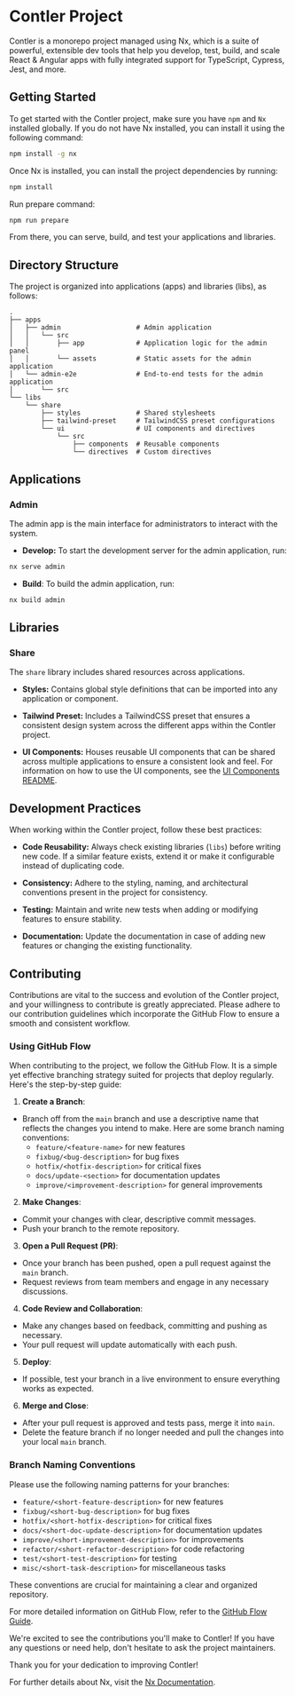 # Contler Project

Contler is a monorepo project managed using Nx, which is a suite of powerful, extensible dev tools that help you develop, test, build, and scale React & Angular apps with fully integrated support for TypeScript, Cypress, Jest, and more.

## Getting Started
To get started with the Contler project, make sure you have `npm` and `Nx` installed globally. If you do not have Nx installed, you can install it using the following command:

```bash
npm install -g nx
```

Once Nx is installed, you can install the project dependencies by running:

```bash
npm install
```

Run prepare command:
```bash
npm run prepare
```

From there, you can serve, build, and test your applications and libraries.

## Directory Structure

The project is organized into applications (apps) and libraries (libs), as follows:

```
.
├── apps
│   ├── admin                   # Admin application
│   │   └── src
│   │       ├── app             # Application logic for the admin panel
│   │       └── assets          # Static assets for the admin application
│   └── admin-e2e               # End-to-end tests for the admin application
│       └── src
└── libs
    └── share
        ├── styles              # Shared stylesheets
        ├── tailwind-preset     # TailwindCSS preset configurations
        └── ui                  # UI components and directives
            └── src
                ├── components  # Reusable components
                └── directives  # Custom directives
```

## Applications

### Admin

The admin app is the main interface for administrators to interact with the system.

- **Develop:** To start the development server for the admin application, run:

```bash
nx serve admin
```

- **Build**: To build the admin application, run:

```bash
nx build admin
```

## Libraries

### Share

The `share` library includes shared resources across applications.

- **Styles:** Contains global style definitions that can be imported into any application or component.

- **Tailwind Preset:** Includes a TailwindCSS preset that ensures a consistent design system across the different apps within the Contler project.

- **UI Components:** Houses reusable UI components that can be shared across multiple applications to ensure a consistent look and feel. For information on how to use the UI components, see the [UI Components README](libs/share/ui/README.md).

## Development Practices

When working within the Contler project, follow these best practices:

- **Code Reusability:** Always check existing libraries (`libs`) before writing new code. If a similar feature exists, extend it or make it configurable instead of duplicating code.

- **Consistency:** Adhere to the styling, naming, and architectural conventions present in the project for consistency.

- **Testing:** Maintain and write new tests when adding or modifying features to ensure stability.

- **Documentation:** Update the documentation in case of adding new features or changing the existing functionality.

## Contributing

Contributions are vital to the success and evolution of the Contler project, and your willingness to contribute is greatly appreciated. Please adhere to our contribution guidelines which incorporate the GitHub Flow to ensure a smooth and consistent workflow.

### Using GitHub Flow

When contributing to the project, we follow the GitHub Flow. It is a simple yet effective branching strategy suited for projects that deploy regularly. Here's the step-by-step guide:

1. **Create a Branch**:
- Branch off from the `main` branch and use a descriptive name that reflects the changes you intend to make. Here are some branch naming conventions:
  - `feature/<feature-name>` for new features
  - `fixbug/<bug-description>` for bug fixes
  - `hotfix/<hotfix-description>` for critical fixes
  - `docs/update-<section>` for documentation updates
  - `improve/<improvement-description>` for general improvements

2. **Make Changes**:
- Commit your changes with clear, descriptive commit messages.
- Push your branch to the remote repository.


3. **Open a Pull Request (PR)**:
- Once your branch has been pushed, open a pull request against the `main` branch.
- Request reviews from team members and engage in any necessary discussions.

4. **Code Review and Collaboration**:
- Make any changes based on feedback, committing and pushing as necessary.
- Your pull request will update automatically with each push.

5. **Deploy**:
- If possible, test your branch in a live environment to ensure everything works as expected.

6. **Merge and Close**:
- After your pull request is approved and tests pass, merge it into `main`.
- Delete the feature branch if no longer needed and pull the changes into your local `main` branch.

### Branch Naming Conventions

Please use the following naming patterns for your branches:
- `feature/<short-feature-description>` for new features
- `fixbug/<short-bug-description>` for bug fixes
- `hotfix/<short-hotfix-description>` for critical fixes
- `docs/<short-doc-update-description>` for documentation updates
- `improve/<short-improvement-description>` for improvements
- `refactor/<short-refactor-description>` for code refactoring
- `test/<short-test-description>` for testing
- `misc/<short-task-description>` for miscellaneous tasks

These conventions are crucial for maintaining a clear and organized repository.

For more detailed information on GitHub Flow, refer to the [GitHub Flow Guide](https://guides.github.com/introduction/flow/).

We're excited to see the contributions you'll make to Contler! If you have any questions or need help, don't hesitate to ask the project maintainers.

Thank you for your dedication to improving Contler!

For further details about Nx, visit the [Nx Documentation](https://nx.dev).
